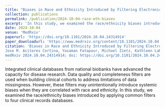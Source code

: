 ```yaml
---
title: "Biases in Race and Ethnicity Introduced by Filtering Electronic Health Records for'Complete Data'"
collection: publications
permalink: /publication/2024-10-04-race-eth-biases
excerpt: 'In this study, we examined the race/ethnicity biases introduced by applying common filters to four clinical records databases'
date: 2024-10-04
venue: 'MedRxiv'
paperurl: 'https://doi.org/10.1101/2024.10.04.24314914'
paper_downloadurl: 'https://www.medrxiv.org/content/10.1101/2024.10.04.24314914v1.full.pdf'
citation: 'Biases in Race and Ethnicity Introduced by Filtering Electronic Health Records for ‘Complete Data’
Jose M. Acitores Cortina, Yasaman Fatapour, Michael Zietz, Kathleen LaRow Brown, Undina Gisladottir, Danner Peter, Oliver John Bear Don’t Walk IV, Aditi Kuchi, Apoorva Srinivasan, Hongyu Liu, Jacob Berkowitz, Kevin Tsang, Nadine Friedrich, Sophia Kievelson, Nicholas P. Tatonetti
medRxiv 2024.10.04.24314914; doi: https://doi.org/10.1101/2024.10.04.24314914'
---
```


Integrated clinical databases from national biobanks have advanced the capacity for disease research. Data quality and completeness filters are used when building clinical cohorts to address limitations of data missingness. However, these filters may unintentionally introduce systemic biases when they are correlated with race and ethnicity. In this study, we examined the race/ethnicity biases introduced by applying common filters to four clinical records databases. 